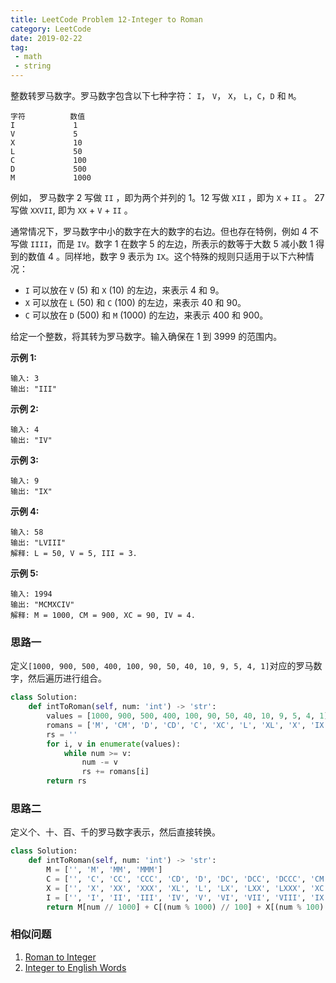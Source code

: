 ```yaml
---
title: LeetCode Problem 12-Integer to Roman
category: LeetCode
date: 2019-02-22
tag:
 - math
 - string
---
```


整数转罗马数字。罗马数字包含以下七种字符： `I`， `V`， `X`， `L`，`C`，`D` 和 `M`。

```
字符          数值
I             1
V             5
X             10
L             50
C             100
D             500
M             1000
```

例如， 罗马数字 2 写做 `II` ，即为两个并列的 1。12 写做 `XII` ，即为 `X` + `II` 。 27 写做  `XXVII`, 即为 `XX` + `V` + `II` 。

通常情况下，罗马数字中小的数字在大的数字的右边。但也存在特例，例如 4 不写做 `IIII`，而是 `IV`。数字 1 在数字 5 的左边，所表示的数等于大数 5 减小数 1 得到的数值 4 。同样地，数字 9 表示为 `IX`。这个特殊的规则只适用于以下六种情况：

- `I` 可以放在 `V` (5) 和 `X` (10) 的左边，来表示 4 和 9。
- `X` 可以放在 `L` (50) 和 `C` (100) 的左边，来表示 40 和 90。 
- `C` 可以放在 `D` (500) 和 `M` (1000) 的左边，来表示 400 和 900。

给定一个整数，将其转为罗马数字。输入确保在 1 到 3999 的范围内。

**示例 1:**

```
输入: 3
输出: "III"
```

**示例 2:**

```
输入: 4
输出: "IV"
```

**示例 3:**

```
输入: 9
输出: "IX"
```

**示例 4:**

```
输入: 58
输出: "LVIII"
解释: L = 50, V = 5, III = 3.
```

**示例 5:**

```
输入: 1994
输出: "MCMXCIV"
解释: M = 1000, CM = 900, XC = 90, IV = 4.
```

### 思路一

定义`[1000, 900, 500, 400, 100, 90, 50, 40, 10, 9, 5, 4, 1]`对应的罗马数字，然后遍历进行组合。

```python
class Solution:
    def intToRoman(self, num: 'int') -> 'str':
        values = [1000, 900, 500, 400, 100, 90, 50, 40, 10, 9, 5, 4, 1]
        romans = ['M', 'CM', 'D', 'CD', 'C', 'XC', 'L', 'XL', 'X', 'IX', 'V', 'IV', 'I']
        rs = ''
        for i, v in enumerate(values):
            while num >= v:
                num -= v
                rs += romans[i]
        return rs
```

### 思路二

定义个、十、百、千的罗马数字表示，然后直接转换。

```python
class Solution:
    def intToRoman(self, num: 'int') -> 'str':
        M = ['', 'M', 'MM', 'MMM']
        C = ['', 'C', 'CC', 'CCC', 'CD', 'D', 'DC', 'DCC', 'DCCC', 'CM']
        X = ['', 'X', 'XX', 'XXX', 'XL', 'L', 'LX', 'LXX', 'LXXX', 'XC']
        I = ['', 'I', 'II', 'III', 'IV', 'V', 'VI', 'VII', 'VIII', 'IX']
        return M[num // 1000] + C[(num % 1000) // 100] + X[(num % 100) // 10] + I[num % 10]
```

### 相似问题

1. [Roman to Integer](https://wendellgul.github.io/leetcode/2019/02/22/LeetCode-Problem-13-Roman-to-Integer/)
2. [Integer to English Words](https://leetcode.com/problems/integer-to-english-words/)

